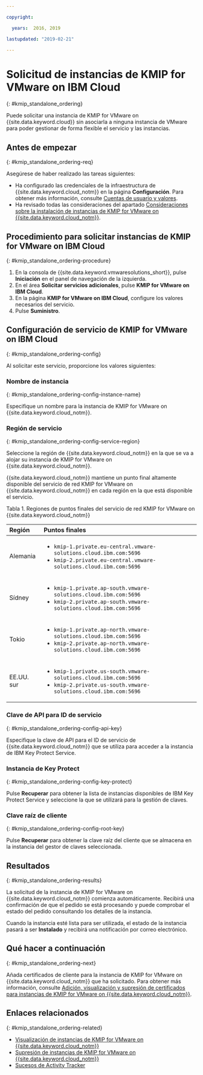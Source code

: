 ```yaml
---

copyright:

  years:  2016, 2019

lastupdated: "2019-02-21"

---
```


# Solicitud de instancias de KMIP for VMware on IBM Cloud
{: #kmip_standalone_ordering}

Puede solicitar una instancia de KMIP for VMware on {{site.data.keyword.cloud}} sin asociarla a ninguna instancia de VMware para poder gestionar de forma flexible el servicio y las instancias.

## Antes de empezar
{: #kmip_standalone_ordering-req}

Asegúrese de haber realizado las tareas siguientes:
* Ha configurado las credenciales de la infraestructura de {{site.data.keyword.cloud_notm}} en la página **Configuración**. Para obtener más información, consulte [Cuentas de usuario y valores](/docs/services/vmwaresolutions/vmonic?topic=vmware-solutions-useraccount).
* Ha revisado todas las consideraciones del apartado [Consideraciones sobre la instalación de instancias de KMIP for VMware on {{site.data.keyword.cloud_notm}}](/docs/services/vmwaresolutions/services?topic=vmware-solutions-kmip_standalone_considerations-install).

## Procedimiento para solicitar instancias de KMIP for VMware on IBM Cloud
{: #kmip_standalone_ordering-procedure}

1. En la consola de {{site.data.keyword.vmwaresolutions_short}}, pulse **Iniciación** en el panel de navegación de la izquierda.
2. En el área **Solicitar servicios adicionales**, pulse **KMIP for VMware on IBM Cloud**.
3. En la página **KMIP for VMware on IBM Cloud**, configure los valores necesarios del servicio.
4. Pulse **Suministro**.

## Configuración de servicio de KMIP for VMware on IBM Cloud
{: #kmip_standalone_ordering-config}

Al solicitar este servicio, proporcione los valores siguientes:

### Nombre de instancia
{: #kmip_standalone_ordering-config-instance-name}

Especifique un nombre para la instancia de KMIP for VMware on {{site.data.keyword.cloud_notm}}.

### Región de servicio
{: #kmip_standalone_ordering-config-service-region}

Seleccione la región de {{site.data.keyword.cloud_notm}} en la que se va a alojar su instancia de KMIP for VMware on {{site.data.keyword.cloud_notm}}.

{{site.data.keyword.cloud_notm}} mantiene un punto final altamente disponible del servicio de red KMIP for VMware on {{site.data.keyword.cloud_notm}} en cada región en la que está disponible el servicio.

Tabla 1. Regiones de puntos finales del servicio de red KMIP for VMware on {{site.data.keyword.cloud_notm}}

| Región         | Puntos finales               |
|:---------------|:-----------------------|
| Alemania        |  <ul><li><code>kmip-1.private.eu-central.vmware-solutions.cloud.ibm.com:5696</code></li><li><code>kmip-2.private.eu-central.vmware-solutions.cloud.ibm.com:5696</code></li></ul> |
| Sídney        |  <ul><li><code>kmip-1.private.ap-south.vmware-solutions.cloud.ibm.com:5696</code></li><li><code>kmip-2.private.ap-south.vmware-solutions.cloud.ibm.com:5696</code></li></ul> |
| Tokio          | <ul><li><code>kmip-1.private.ap-north.vmware-solutions.cloud.ibm.com:5696</code></li><li><code>kmip-2.private.ap-north.vmware-solutions.cloud.ibm.com:5696</code></li></ul> |
| EE.UU. sur       |  <ul><li><code>kmip-1.private.us-south.vmware-solutions.cloud.ibm.com:5696</code></li><li><code>kmip-2.private.us-south.vmware-solutions.cloud.ibm.com:5696</code></li></ul> |

### Clave de API para ID de servicio
{: #kmip_standalone_ordering-config-api-key}

Especifique la clave de API para el ID de servicio de {{site.data.keyword.cloud_notm}} que se utiliza para acceder a la instancia de IBM Key Protect Service.

### Instancia de Key Protect
{: #kmip_standalone_ordering-config-key-protect}

Pulse **Recuperar** para obtener la lista de instancias disponibles de IBM Key Protect Service y seleccione la que se utilizará para la gestión de claves.

### Clave raíz de cliente
{: #kmip_standalone_ordering-config-root-key}

Pulse **Recuperar** para obtener la clave raíz del cliente que se almacena en la instancia del gestor de claves seleccionada.

## Resultados
{: #kmip_standalone_ordering-results}

La solicitud de la instancia de KMIP for VMware on {{site.data.keyword.cloud_notm}} comienza automáticamente. Recibirá una confirmación de que el pedido se está procesando y puede comprobar el estado del pedido consultando los detalles de la instancia.

Cuando la instancia esté lista para ser utilizada, el estado de la instancia pasará a ser **Instalado** y recibirá una notificación por correo electrónico.

## Qué hacer a continuación
{: #kmip_standalone_ordering-next}

Añada certificados de cliente para la instancia de KMIP for VMware on {{site.data.keyword.cloud_notm}} que ha solicitado. Para obtener más información, consulte [Adición, visualización y supresión de certificados para instancias de KMIP for VMware on {{site.data.keyword.cloud_notm}}](/docs/services/vmwaresolutions/services?topic=vmware-solutions-kmip_standalone_addingdeletingcert).

## Enlaces relacionados
{: #kmip_standalone_ordering-related}

* [Visualización de instancias de KMIP for VMware on {{site.data.keyword.cloud_notm}}](/docs/services/vmwaresolutions/services?topic=vmware-solutions-kmip_standalone_viewing)
* [Supresión de instancias de KMIP for VMware on {{site.data.keyword.cloud_notm}}](/docs/services/vmwaresolutions/services?topic=vmware-solutions-kmip_standalone_deleting)
* [Sucesos de Activity Tracker](/docs/services/vmwaresolutions/vmonic?topic=vmware-solutions-at-events)
